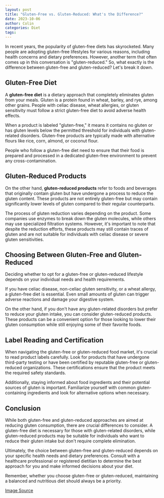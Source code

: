 ```yaml
---
layout: post
title: "Gluten-Free vs. Gluten-Reduced: What's the Difference?"
date: 2023-10-06
author: Colin
categories: Diet
tags: 
---
```


In recent years, the popularity of gluten-free diets has skyrocketed. Many people are adopting gluten-free lifestyles for various reasons, including health concerns and dietary preferences. However, another term that often comes up in this conversation is "gluten-reduced." So, what exactly is the difference between gluten-free and gluten-reduced? Let's break it down.

## Gluten-Free Diet

A **gluten-free diet** is a dietary approach that completely eliminates gluten from your meals. Gluten is a protein found in wheat, barley, and rye, among other grains. People with celiac disease, wheat allergies, or gluten sensitivity must follow a strict gluten-free diet to avoid adverse health effects.

When a product is labeled "gluten-free," it means it contains no gluten or has gluten levels below the permitted threshold for individuals with gluten-related disorders. Gluten-free products are typically made with alternative flours like rice, corn, almond, or coconut flour.

People who follow a gluten-free diet need to ensure that their food is prepared and processed in a dedicated gluten-free environment to prevent any cross-contamination.

## Gluten-Reduced Products

On the other hand, **gluten-reduced products** refer to foods and beverages that originally contain gluten but have undergone a process to reduce the gluten content. These products are not entirely gluten-free but may contain significantly lower levels of gluten compared to their regular counterparts.

The process of gluten reduction varies depending on the product. Some companies use enzymes to break down the gluten molecules, while others may use specialized filtration systems. However, it's important to note that despite the reduction efforts, these products may still contain traces of gluten and are not suitable for individuals with celiac disease or severe gluten sensitivities.

## Choosing Between Gluten-Free and Gluten-Reduced

Deciding whether to opt for a gluten-free or gluten-reduced lifestyle depends on your individual needs and health requirements.

If you have celiac disease, non-celiac gluten sensitivity, or a wheat allergy, a gluten-free diet is essential. Even small amounts of gluten can trigger adverse reactions and damage your digestive system.

On the other hand, if you don't have any gluten-related disorders but prefer to reduce your gluten intake, you can consider gluten-reduced products. These products can be a convenient option for those looking to lower their gluten consumption while still enjoying some of their favorite foods.

## Label Reading and Certification 

When navigating the gluten-free or gluten-reduced food market, it's crucial to read product labels carefully. Look for products that have undergone third-party testing or have been certified by reputable gluten-free or gluten-reduced organizations. These certifications ensure that the product meets the required safety standards.

Additionally, staying informed about food ingredients and their potential sources of gluten is important. Familiarize yourself with common gluten-containing ingredients and look for alternative options when necessary.

## Conclusion

While both gluten-free and gluten-reduced approaches are aimed at reducing gluten consumption, there are crucial differences to consider. A gluten-free diet is necessary for those with gluten-related disorders, while gluten-reduced products may be suitable for individuals who want to reduce their gluten intake but don't require complete elimination.

Ultimately, the choice between gluten-free and gluten-reduced depends on your specific health needs and dietary preferences. Consult with a healthcare professional or registered dietitian to determine the best approach for you and make informed decisions about your diet.

Remember, whether you choose gluten-free or gluten-reduced, maintaining a balanced and nutritious diet should always be a priority.

[Image Source](https://source.unsplash.com/1600x900/?gluten-free)